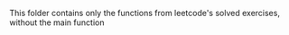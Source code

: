 
This folder contains only the functions from leetcode's solved exercises, without the main function